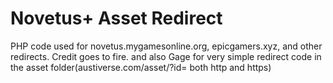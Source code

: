 # Novetus+ Asset Redirect
 PHP code used for novetus.mygamesonline.org, epicgamers.xyz, and other redirects. Credit goes to fire. and also Gage for very simple redirect code in the asset folder(austiverse.com/asset/?id= both http and https)
